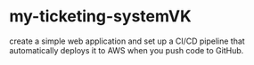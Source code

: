 # my-ticketing-systemVK
create a simple web application and set up a CI/CD pipeline that automatically deploys it to AWS when you push code to GitHub.
